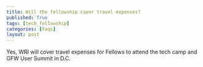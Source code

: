 ```yaml
---
title: Will the fellowship cover travel expenses?
published: True
tags: [tech_fellowship]
categories: [faqs]
layout: post
---
```

<div class="content">
	<p>Yes, WRI will cover travel expenses for Fellows to attend the tech camp and GFW User Summit in D.C.</p>
</div>
